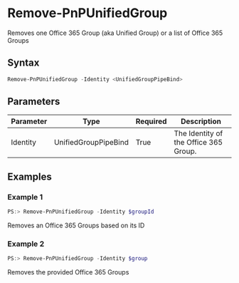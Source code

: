 # Remove-PnPUnifiedGroup
Removes one Office 365 Group (aka Unified Group) or a list of Office 365 Groups
## Syntax
```powershell
Remove-PnPUnifiedGroup -Identity <UnifiedGroupPipeBind>
```


## Parameters
Parameter|Type|Required|Description
---------|----|--------|-----------
|Identity|UnifiedGroupPipeBind|True|The Identity of the Office 365 Group.|
## Examples

### Example 1
```powershell
PS:> Remove-PnPUnifiedGroup -Identity $groupId
```
Removes an Office 365 Groups based on its ID

### Example 2
```powershell
PS:> Remove-PnPUnifiedGroup -Identity $group
```
Removes the provided Office 365 Groups
